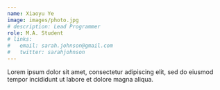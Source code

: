 ```yaml
---
name: Xiaoyu Ye
image: images/photo.jpg
# description: Lead Programmer
role: M.A. Student
# links:
#   email: sarah.johnson@gmail.com
#   twitter: sarahjohnson
---
```


Lorem ipsum dolor sit amet, consectetur adipiscing elit, sed do eiusmod tempor incididunt ut labore et dolore magna aliqua.
